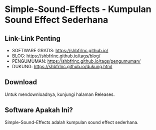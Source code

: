 # Simple-Sound-Effects - Kumpulan Sound Effect Sederhana

## Link-Link Penting

- SOFTWARE GRATIS: https://shbfrlnc.github.io/
- BLOG: https://shbfrlnc.github.io/tags/blog/
- PENGUMUMAN: https://shbfrlnc.github.io/tags/pengumuman/
- DUKUNG: https://shbfrlnc.github.io/dukung.html

## Download

Untuk mendownloadnya, kunjungi halaman Releases.

## Software Apakah Ini?

Simple-Sound-Effects adalah kumpulan sound effect sederhana.

